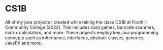 # CS1B
All of my java projects I created while taking the class CS1B at Foothill Community College (2022). 
This includes card games, barcode scanners, matrix calculators, and more. These projects employ key java programming
concepts such as inheritance, interfaces, abstract classes, generics, JavaFX and more.
